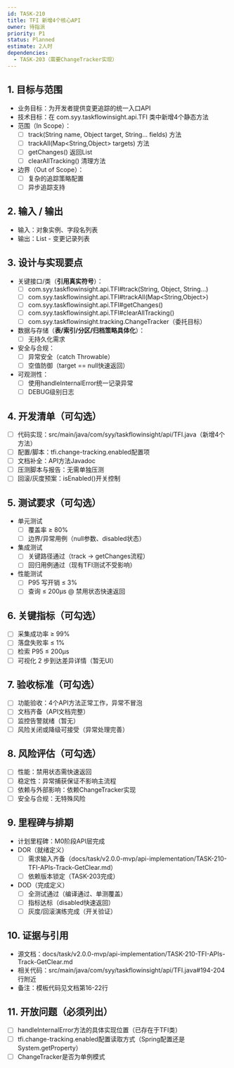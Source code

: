 ```yaml
---
id: TASK-210
title: TFI 新增4个核心API
owner: 待指派
priority: P1
status: Planned
estimate: 2人时
dependencies:
  - TASK-203（需要ChangeTracker实现）
---
```


## 1. 目标与范围
- 业务目标：为开发者提供变更追踪的统一入口API
- 技术目标：在 com.syy.taskflowinsight.api.TFI 类中新增4个静态方法
- 范围（In Scope）：
  - [ ] track(String name, Object target, String... fields) 方法
  - [ ] trackAll(Map<String,Object> targets) 方法
  - [ ] getChanges() 返回List<ChangeRecord>
  - [ ] clearAllTracking() 清理方法
- 边界（Out of Scope）：
  - [ ] 复杂的追踪策略配置
  - [ ] 异步追踪支持

## 2. 输入 / 输出
- 输入：对象实例、字段名列表
- 输出：List<ChangeRecord> - 变更记录列表

## 3. 设计与实现要点
- 关键接口/类（**引用真实符号**）：
  - [ ] com.syy.taskflowinsight.api.TFI#track(String, Object, String...)
  - [ ] com.syy.taskflowinsight.api.TFI#trackAll(Map<String,Object>)
  - [ ] com.syy.taskflowinsight.api.TFI#getChanges()
  - [ ] com.syy.taskflowinsight.api.TFI#clearAllTracking()
  - [ ] com.syy.taskflowinsight.tracking.ChangeTracker（委托目标）
- 数据与存储（**表/索引/分区/归档策略具体化**）：
  - [ ] 无持久化需求
- 安全与合规：
  - [ ] 异常安全（catch Throwable）
  - [ ] 空值防御（target == null快速返回）
- 可观测性：
  - [ ] 使用handleInternalError统一记录异常
  - [ ] DEBUG级别日志

## 4. 开发清单（可勾选）
- [ ] 代码实现：src/main/java/com/syy/taskflowinsight/api/TFI.java（新增4个方法）
- [ ] 配置/脚本：tfi.change-tracking.enabled配置项
- [ ] 文档补全：API方法Javadoc
- [ ] 压测脚本与报告：无需单独压测
- [ ] 回滚/灰度预案：isEnabled()开关控制

## 5. 测试要求（可勾选）
- 单元测试
  - [ ] 覆盖率 ≥ 80%
  - [ ] 边界/异常用例（null参数、disabled状态）
- 集成测试
  - [ ] 关键路径通过（track -> getChanges流程）
  - [ ] 回归用例通过（现有TFI测试不受影响）
- 性能测试
  - [ ] P95 写开销 ≤ 3%
  - [ ] 查询 ≤ 200μs @ 禁用状态快速返回

## 6. 关键指标（可勾选）
- [ ] 采集成功率 ≥ 99%
- [ ] 落盘失败率 ≤ 1%
- [ ] 检索 P95 ≤ 200μs
- [ ] 可视化 2 步到达差异详情（暂无UI）

## 7. 验收标准（可勾选）
- [ ] 功能验收：4个API方法正常工作，异常不冒泡
- [ ] 文档齐备（API文档完整）
- [ ] 监控告警就绪（暂无）
- [ ] 风险关闭或降级可接受（异常处理完善）

## 8. 风险评估（可勾选）
- [ ] 性能：禁用状态需快速返回
- [ ] 稳定性：异常捕获保证不影响主流程
- [ ] 依赖与外部影响：依赖ChangeTracker实现
- [ ] 安全与合规：无特殊风险

## 9. 里程碑与排期
- 计划里程碑：M0阶段API层完成
- DOR（就绪定义）
  - [ ] 需求输入齐备（docs/task/v2.0.0-mvp/api-implementation/TASK-210-TFI-APIs-Track-GetClear.md）
  - [ ] 依赖版本锁定（TASK-203完成）
- DOD（完成定义）
  - [ ] 全测试通过（编译通过、单测覆盖）
  - [ ] 指标达标（disabled快速返回）
  - [ ] 灰度/回滚演练完成（开关验证）

## 10. 证据与引用
- 源文档：docs/task/v2.0.0-mvp/api-implementation/TASK-210-TFI-APIs-Track-GetClear.md
- 相关代码：src/main/java/com/syy/taskflowinsight/api/TFI.java#194-204行附近
- 备注：模板代码见文档第16-22行

## 11. 开放问题（必须列出）
- [ ] handleInternalError方法的具体实现位置（已存在于TFI类）
- [ ] tfi.change-tracking.enabled配置读取方式（Spring配置还是System.getProperty）
- [ ] ChangeTracker是否为单例模式
